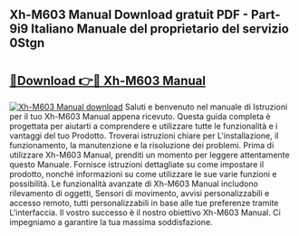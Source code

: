 ## Xh-M603 Manual Download gratuit PDF - Part-9i9 Italiano Manuale del proprietario del servizio 0Stgn

# <h2><a href="http://dfb3kpm.blite.top/?on=Xh-M603+Manual">🔗Download 👉🔴 Xh-M603 Manual</a></h2>

[![Xh-M603 Manual download](https://i.imgur.com/lujVjoI.png)](http://dfb3kpm.blite.top/?on=Xh-M603+Manual)
Saluti e benvenuto nel manuale di Istruzioni per il tuo Xh-M603 Manual appena ricevuto. Questa guida completa è progettata per aiutarti a comprendere e utilizzare tutte le funzionalità e i vantaggi del tuo Prodotto. Troverai istruzioni chiare per L'installazione, il funzionamento, la manutenzione e la risoluzione dei problemi. Prima di utilizzare Xh-M603 Manual, prenditi un momento per leggere attentamente questo Manuale. Fornisce istruzioni dettagliate su come impostare il prodotto, nonché informazioni su come utilizzare le sue varie funzioni e possibilità. Le funzionalità avanzate di Xh-M603 Manual includono rilevamento di oggetti, Sensori di movimento, avvisi personalizzabili e accesso remoto, tutti personalizzabili in base alle tue preferenze tramite L'interfaccia. Il vostro successo è il nostro obiettivo Xh-M603 Manual. Ci impegniamo a garantire la tua massima soddisfazione.
